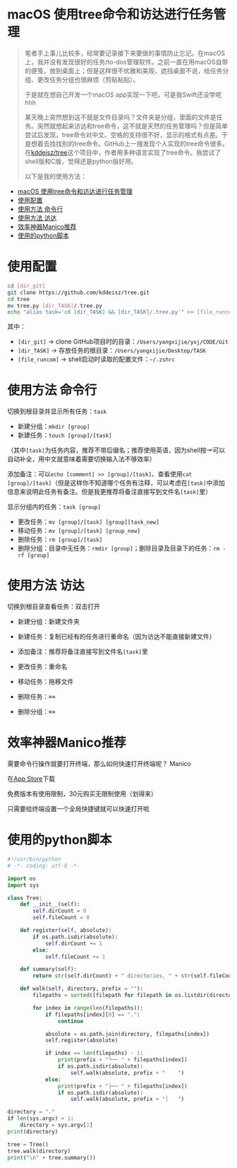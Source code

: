 # macOS 使用tree命令和访达进行任务管理

> 笔者手上事儿比较多，经常要记录接下来要做的事情防止忘记。在macOS上，我并没有发现很好的任务/to-dos管理软件。之前一直在用macOS自带的便笺，放到桌面上；但是这样很不优雅和美观，遮挡桌面不说，给任务分组、更改任务分组也很麻烦（剪贴粘贴）。
> 
> 于是就在想自己开发一个macOS app实现一下吧，可是我Swift还没学呢hhh
> 
> 某天晚上突然想到这不就是文件目录吗？文件夹是分组，里面的文件是任务。突然就想起来访达和tree命令，这不就是天然的任务管理吗？但是简单尝试后发现，tree命令对中文、空格的支持很不好，显示的格式有点差。于是想着去找找别的tree命令。GitHub上一搜发现个人实现的tree命令很多。在[kddeisz/tree](https://github.com/kddeisz/tree.git)这个项目中，作者用多种语言实现了tree命令。我尝试了shell版和C版，觉得还是python版好用。
> 
> 以下是我的使用方法：

- [macOS 使用tree命令和访达进行任务管理](#macos-使用tree命令和访达进行任务管理)
- [使用配置](#使用配置)
- [使用方法 命令行](#使用方法-命令行)
- [使用方法 访达](#使用方法-访达)
- [效率神器Manico推荐](#效率神器manico推荐)
- [使用的python脚本](#使用的python脚本)

# 使用配置

```bash
cd [dir_git]
git clone https://github.com/kddeisz/tree.git
cd tree
mv tree.py [dir_TASK]/.tree.py
echo "alias task='cd [dir_TASK] && [dir_TASK]/.tree.py'" >> [file_runcom]
```

其中：
- `[dir_git]` -> clone GitHub项目时的目录：`/Users/yangxijie/yxj/CODE/Git`
- `[dir_TASK]` -> 存放任务的根目录：`/Users/yangxijie/Desktop/TASK`
- `[file_runcom]` -> shell启动时读取的配置文件：`~/.zshrc`

# 使用方法 命令行

切换到根目录并显示所有任务：`task`

- 新建分组：`mkdir [group]`
- 新建任务：`touch [group]/[task]`

（其中`[task]`为任务内容，推荐不带后缀名；推荐使用英语，因为shell按⇥可以自动补全，用中文就意味着需要切换输入法不够效率）

添加备注：可以`echo [comment] >> [group]/[task]`、查看使用`cat [group]/[task]`（但是这样你不知道哪个任务有注释，可以考虑在`[task]`中添加信息来说明此任务有备注。但是我更推荐将备注直接写到文件名`[task]`里）

显示分组内的任务：`task [group]`

- 更改任务：`mv [group]/[task] [group][task_new]`
- 移动任务：`mv [group]/[task] [group_new]`
- 删除任务：`rm [group]/[task]`
- 删除分组：目录中无任务：`rmdir [group]`；删除目录及目录下的任务：`rm -rf [group]`

# 使用方法 访达

切换到根目录查看任务：双击打开

- 新建分组：新建文件夹
- 新建任务：复制已经有的任务进行重命名（因为访达不能直接新建文件）

- 添加备注：推荐将备注直接写到文件名`[task]`里

- 更改任务：重命名
- 移动任务：拖移文件
- 删除任务：`⌘⌫`
- 删除分组：`⌘⌫`

# 效率神器Manico推荐

需要命令行操作就要打开终端，那么如何快速打开终端呢？ Manico

在[App Store](https://apps.apple.com/cn/app/manico/id724472954?mt=12)下载

免费版本有使用限制，30元购买无限制使用（划得来）

只需要给终端设置一个全局快捷键就可以快速打开啦

# 使用的python脚本

```py
#!/usr/bin/python
# -*- coding: utf-8 -*-

import os
import sys

class Tree:
    def __init__(self):
        self.dirCount = 0
        self.fileCount = 0

    def register(self, absolute):
        if os.path.isdir(absolute):
            self.dirCount += 1
        else:
            self.fileCount += 1

    def summary(self):
        return str(self.dirCount) + " directories, " + str(self.fileCount) + " files"

    def walk(self, directory, prefix = ""):
        filepaths = sorted([filepath for filepath in os.listdir(directory)])

        for index in range(len(filepaths)):
            if filepaths[index][0] == ".":
                continue

            absolute = os.path.join(directory, filepaths[index])
            self.register(absolute)

            if index == len(filepaths) - 1:
                print(prefix + "└── " + filepaths[index])
                if os.path.isdir(absolute):
                    self.walk(absolute, prefix + "    ")
            else:
                print(prefix + "├── " + filepaths[index])
                if os.path.isdir(absolute):
                    self.walk(absolute, prefix + "│   ")

directory = "."
if len(sys.argv) > 1:
    directory = sys.argv[1]
print(directory)

tree = Tree()
tree.walk(directory)
print("\n" + tree.summary())
```
